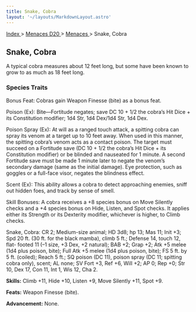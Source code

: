 ```yaml
---
title: Snake, Cobra
layout: '~/layouts/MarkdownLayout.astro'
---
```


[ Index ](/) > [ Menaces D20 ](/menaces.d20) > [ Menaces ](/menaces.d20/menaces) > Snake, Cobra

##  Snake, Cobra

A typical cobra measures about 12 feet long, but some have been known to grow
to as much as 18 feet long.

###  Species Traits

Bonus Feat: Cobras gain Weapon Finesse (bite) as a bonus feat.

Poison (Ex): Bite—Fortitude negates; save DC 10 + 1/2 the cobra’s Hit Dice +
its Constitution modifier; 1d4 Str, 1d4 Dex/1d4 Str, 1d4 Dex.

Poison Spray (Ex): At will as a ranged touch attack, a spitting cobra can
spray its venom at a target up to 10 feet away. When used in this manner, the
spitting cobra’s venom acts as a contact poison. The target must succeed on a
Fortitude save (DC 10 + 1/2 the cobra’s Hit Dice + its Constitution modifier)
or be blinded and nauseated for 1 minute. A second Fortitude save must be made
1 minute later to negate the venom’s secondary damage (same as the initial
damage). Eye protection, such as goggles or a full-face visor, negates the
blindness effect.

Scent (Ex): This ability allows a cobra to detect approaching enemies, sniff
out hidden foes, and track by sense of smell.

Skill Bonuses: A cobra receives a +8 species bonus on Move Silently checks and
a +4 species bonus on Hide, Listen, and Spot checks. It applies either its
Strength or its Dexterity modifier, whichever is higher, to Climb checks.

Snake, Cobra: CR 2; Medium-size animal; HD 3d8; hp 13; Mas 11; Init +3; Spd 20
ft. (30 ft. for the black mamba), climb 5 ft.; Defense 14, touch 12, flat-
footed 11 (–1 size, +3 Dex, +2 natural); BAB +2; Grap +2; Atk +5 melee (1d4
plus poison, bite); Full Atk +5 melee (1d4 plus poison, bite); FS 5 ft. by 5
ft. (coiled); Reach 5 ft.; SQ poison (DC 11), poison spray (DC 11; spitting
cobra only), scent; AL none; SV Fort +3, Ref +6, Will +2; AP 0; Rep +0; Str
10, Dex 17, Con 11, Int 1, Wis 12, Cha 2.

**Skills:** Climb +11, Hide +10, Listen +9, Move Silently +11, Spot +9.

**Feats:** Weapon Finesse (bite).

**Advancement:** None.

